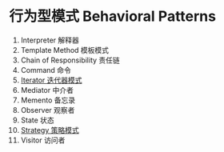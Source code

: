 # 行为型模式 Behavioral Patterns

1. Interpreter 解释器
2. Template Method 模板模式
3. Chain of Responsibility 责任链
4. Command 命令
5. [Iterator 迭代器模式](iterator/iterator.md)
6. Mediator 中介者
7. Memento 备忘录
8. Observer 观察者
9. State 状态
10. [Strategy 策略模式](strategy/strategy.md)
11. Visitor 访问者